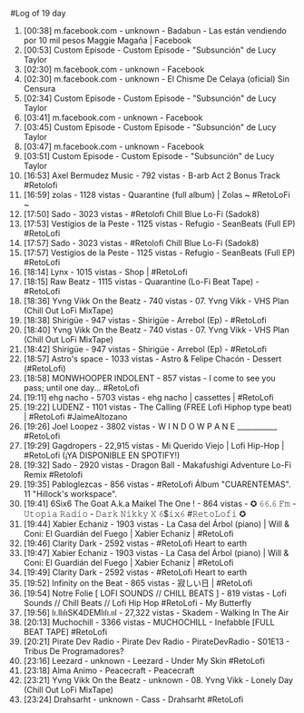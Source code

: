 #Log of 19 day

1. [00:38] m.facebook.com - unknown - Badabun - Las están vendiendo por 10 mil pesos Maggie Magaña | Facebook
1. [00:53] Custom Episode - Custom Episode - "Subsunción" de Lucy Taylor
1. [02:30] m.facebook.com - unknown - Facebook
1. [02:30] m.facebook.com - unknown - El Chisme De Celaya (oficial) Sin Censura
1. [02:34] Custom Episode - Custom Episode - "Subsunción" de Lucy Taylor
1. [03:41] m.facebook.com - unknown - Facebook
1. [03:45] Custom Episode - Custom Episode - "Subsunción" de Lucy Taylor
1. [03:47] m.facebook.com - unknown - Facebook
1. [03:51] Custom Episode - Custom Episode - "Subsunción" de Lucy Taylor
1. [16:53] Axel Bermudez Music - 792 vistas - B-arb Act 2 Bonus Track #Retolofi
1. [16:59] zolas - 1128 vistas - Quarantine {full album} | Zolas  ~ #RetoLoFi ~
1. [17:50] Sado - 3023 vistas - #Retolofi Chill Blue Lo-Fi (Sadok8)
1. [17:53] Vestigios de la Peste - 1125 vistas - Refugio - SeanBeats (Full EP) #RetoLofi
1. [17:57] Sado - 3023 vistas - #Retolofi Chill Blue Lo-Fi (Sadok8)
1. [17:57] Vestigios de la Peste - 1125 vistas - Refugio - SeanBeats (Full EP) #RetoLofi
1. [18:14] Lynx - 1015 vistas - Shop | #RetoLofi
1. [18:15] Raw Beatz - 1115 vistas - Quarantine (Lo-Fi Beat Tape) - #RetoLofi
1. [18:36] Yvng Vikk On the Beatz - 740 vistas - 07. Yvng Vikk - VHS Plan (Chill Out LoFi MixTape)
1. [18:38] Shirigüe - 947 vistas - Shirigüe - Arrebol (Ep) - #RetoLofi
1. [18:40] Yvng Vikk On the Beatz - 740 vistas - 07. Yvng Vikk - VHS Plan (Chill Out LoFi MixTape)
1. [18:42] Shirigüe - 947 vistas - Shirigüe - Arrebol (Ep) - #RetoLofi
1. [18:57] Astro's space - 1033 vistas - Astro & Felipe Chacón - Dessert (#RetoLofi)
1. [18:58] MONWHOOPER INDOLENT - 857 vistas - I come to see you pass; until one day...                                                   #RetoLofi
1. [19:11] ehg nacho - 5703 vistas - ehg nacho | cassettes | #RetoLofi
1. [19:22] LUDENZ - 1101 vistas - The Calling (FREE Lofi Hiphop type beat) | #RetoLofi #JaimeAltozano
1. [19:26] Joel Loopez - 3802 vistas - W I N D O W P A N E ___________ #RetoLofi
1. [19:29] Gagdropers - 22,915 vistas - Mi Querido Viejo | Lofi Hip-Hop | #RetoLofi (¡YA DISPONIBLE EN SPOTIFY!)
1. [19:32] Sado - 2920 vistas - Dragon Ball - Makafushigi Adventure Lo-Fi Remix #Retolofi
1. [19:35] Pabloglezcas - 856 vistas - #RetoLofi Álbum "CUARENTEMAS". 11 "Hillock's workspace".
1. [19:41] 6Six6 The Goat A.k.a Maikel The One ! - 864 vistas - ✪ 𝟼𝟼.𝟼 𝙵𝚖 - 𝚄𝚝𝚘𝚙𝚒𝚊 𝚁𝚊𝚍𝚒𝚘 - 𝙳𝚊𝚛𝚔 𝙽𝚒𝚔𝚔𝚢 𝚇 𝟼$𝚒𝚡𝟼 #𝚁𝚎𝚝𝚘𝙻𝚘𝚏𝚒 ✪
1. [19:44] Xabier Echaniz - 1903 vistas - La Casa del Árbol (piano) | Will & Coni: El Guardián del Fuego | Xabier Echaniz | #RetoLofi
1. [19:46] Clarity Dark - 2592 vistas - #RetoLofi Heart to earth
1. [19:47] Xabier Echaniz - 1903 vistas - La Casa del Árbol (piano) | Will & Coni: El Guardián del Fuego | Xabier Echaniz | #RetoLofi
1. [19:49] Clarity Dark - 2592 vistas - #RetoLofi Heart to earth
1. [19:52] Infinity on the Beat - 865 vistas - 寂しい日   |   #RetoLofi
1. [19:54] Notre Folie [ LOFI SOUNDS // CHILL BEATS ] - 819 vistas - Lofi Sounds // Chill Beats // Lofi Hip Hop #RetoLofi - My Butterfly
1. [19:56] lı.llılıSK4DEMlılı.ııl - 27,322 vistas - Skadem - Walking In The Air
1. [20:13] Muchochill - 3366 vistas - MUCHOCHILL - Inefabble [FULL BEAT TAPE] #RetoLofi
1. [20:21] Pirate Dev Radio - Pirate Dev Radio - PirateDevRadio - S01E13 - Tribus De Programadores?
1. [23:16] Leezard - unknown - Leezard - Under My Skin #RetoLofi
1. [23:18] Alma Animo - Peacecraft - Peacecraft
1. [23:21] Yvng Vikk On the Beatz - unknown - 08. Yvng Vikk - Lonely Day (Chill Out LoFi MixTape)
1. [23:24] Drahsarht - unknown - Cass - Drahsarht #RetoLofi
